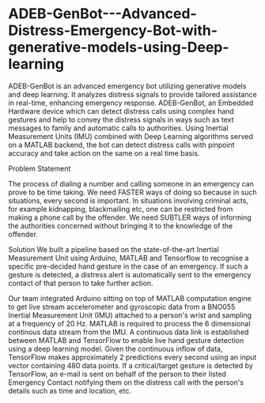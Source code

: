 # ADEB-GenBot---Advanced-Distress-Emergency-Bot-with-generative-models-using-Deep-learning
ADEB-GenBot is an advanced emergency bot utilizing generative models and deep learning. It analyzes distress signals to provide tailored assistance in real-time, enhancing emergency response.
ADEB-GenBot, an Embedded Hardware device which can detect distress calls using complex hand gestures and help to convey the distress signals in ways such as text messages to family and automatic calls to authorities. Using Inertial Measurement Units (IMU) combined with Deep Learning algorithms served on a MATLAB backend, the bot can detect distress calls with pinpoint accuracy and take action on the same on a real time basis.

Problem Statement

The process of dialing a number and calling someone in an emergency can prove to be time taking. We need FASTER ways of doing so because in such situations, every second is important.
In situations involving criminal acts, for example kidnapping, blackmailing etc, one can be restricted from making a phone call by the offender. We need SUBTLER ways of informing the authorities concerned without bringing it to the knowledge of the offender.


Solution
We built a pipeline based on the state-of-the-art Inertial Measurement Unit using Arduino, MATLAB and Tensorflow to recognise a specific pre-decided hand gesture in the case of an emergency. If such a gesture is detected, a distress alert is automatically sent to the emergency contact of that person to take further action.

Our team integrated Arduino sitting on top of MATLAB computation engine to get live stream accelerometer and gyroscopic data from a BNO055 Inertial Measurement Unit (IMU) attached to a person's wrist and sampling at a frequency of 20 Hz. MATLAB is required to process the 6 dimensional continous data stream from the IMU.
A continuous data link is established between MATLAB and TensorFlow to enable live hand gesture detection using a deep learning model. Given the continuous inflow of data, TensorFlow makes approximately 2 predictions every second using an input vector containing 480 data points.
If a critical/target gesture is detected by TensorFlow, an e-mail is sent on behalf of the person to their listed Emergency Contact notifying them on the distress call with the person's details such as time and location, etc.
